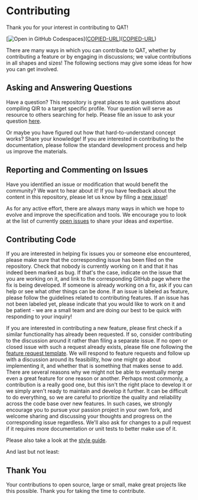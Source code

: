# Contributing

Thank you for your interest in contributing to QAT!

[![Open in GitHub Codespaces](https://github.com/codespaces/badge.svg)]([COPIED-URL](https://github.com/codespaces/badge.svg)]([COPIED-URL](https://github.com/codespaces/new?hide_repo_select=true&ref=main&repo=536332279&machine=standardLinux32gb&devcontainer_path=.devcontainer%2Fdevcontainer.json&location=WestUs2))

There are many ways in which you can contribute to QAT, whether by contributing
a feature or by engaging in discussions; we value contributions in all shapes
and sizes! The following sections may give some ideas for how you can get
involved.

## Asking and Answering Questions

Have a question? This repository is great places to ask questions about
compiling QIR to a target specific profile. Your question will serve as resource
to others searching for help. Please file an issue to ask your question
[here](https://github.com/qir-alliance/qat/issues/new).

Or maybe you have figured out how that hard-to-understand concept works? Share
your knowledge! If you are interested in contributing to the documentation,
please follow the standard development process and help us improve the
materials.

## Reporting and Commenting on Issues

Have you identified an issue or modification that would benefit the community?
We want to hear about it! If you have feedback about the content in this
repository, please let us know by filing a
[new issue](https://github.com/qir-alliance/qat/issues/new)!

As for any active effort, there are always many ways in which we hope to evolve
and improve the specification and tools. We encourage you to look at the list of
currently [open issues](https://github.com/qir-alliance/qat/issues) to share
your ideas and expertise.

## Contributing Code

If you are interested in helping fix issues you or someone else encountered,
please make sure that the corresponding issue has been filed on the repository.
Check that nobody is currently working on it and that it has indeed been marked
as bug. If that's the case, indicate on the issue that you are working on it,
and link to the corresponding GitHub page where the fix is being developed. If
someone is already working on a fix, ask if you can help or see what other
things can be done. If an issue is labeled as feature, please follow the
guidelines related to contributing features. If an issue has not been labeled
yet, please indicate that you would like to work on it and be patient - we are a
small team and are doing our best to be quick with responding to your inquiry!

If you are interested in contributing a new feature, please first check if a
similar functionality has already been requested. If so, consider contributing
to the discussion around it rather than filing a separate issue. If no open or
closed issue with such a request already exists, please file one following the
[feature request template](https://github.com/qir-alliance/qat/issues/new?assignees=&labels=feature&template=feature_request.md&title=).
We will respond to feature requests and follow up with a discussion around its
feasibility, how one might go about implementing it, and whether that is
something that makes sense to add. There are several reasons why we might not be
able to eventually merge even a great feature for one reason or another. Perhaps
most commonly, a contribution is a really good one, but this isn't the right
place to develop it or we simply aren't ready to maintain and develop it
further. It can be difficult to do everything, so we are careful to prioritize
the quality and reliability across the code base over new features. In such
cases, we strongly encourage you to pursue your passion project in your own
fork, and welcome sharing and discussing your thoughts and progress on the
corresponding issue regardless. We'll also ask for changes to a pull request if
it requires more documentation or unit tests to better make use of it.

Please also take a look at the [style guide](styleguide.md).

And last but not least:

## Thank You

Your contributions to open source, large or small, make great projects like this
possible. Thank you for taking the time to contribute.

